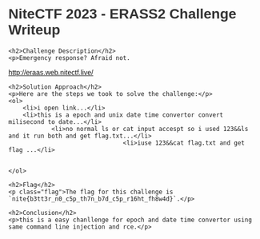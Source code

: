 <!DOCTYPE html>
<html>
<head>
    <style>
        body {
            font-family: Arial, sans-serif;
        }
        h1 {
            color: #333;
        }
        h2 {
            color: #666;
        }
        p {
            color: #999;
        }
        .flag {
            color: red;
            font-weight: bold;
        }
    </style>
</head>
<body>
    <h1>NiteCTF 2023 - ERASS2 Challenge Writeup</h1>

    <h2>Challenge Description</h2>
    <p>Emergency response? Afraid not.

http://eraas.web.nitectf.live/

</p>

    <h2>Solution Approach</h2>
    <p>Here are the steps we took to solve the challenge:</p>
    <ol>
        <li>i open link...</li>
        <li>this is a epoch and unix date time convertor convert milisecond to date...</li>
                <li>no normal ls or cat input accespt so i used 123&&ls and it run both and get flag.txt...</li>
                                    <li>iuse 123&&cat flag.txt and get flag ...</li>

      
    </ol>

    <h2>Flag</h2>
    <p class="flag">The flag for this challenge is `nite{b3tt3r_n0_c5p_th7n_b7d_c5p_r16ht_fh8w4d}`.</p>

    <h2>Conclusion</h2>
    <p>this is a easy chanllenge for epoch and date time convertor using same command line injection and rce.</p>
</body>
</html>
